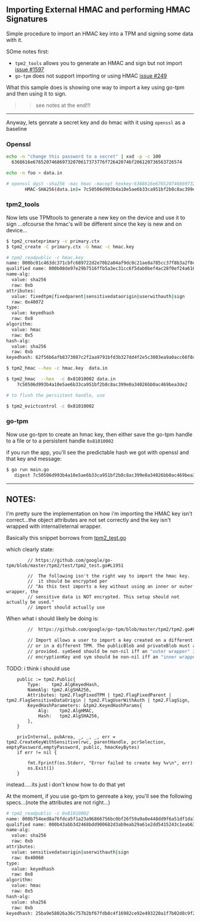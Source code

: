 ## Importing External HMAC and performing HMAC Signatures

Simple procedure to import an HMAC key into a TPM and signing some data with it.

SOme notes first:   

* `tpm2_tools` allows you to generate an HMAC and sign but not import [issue #1597](https://github.com/tpm2-software/tpm2-tools/issues/1597)
* `go-tpm` does not support importing or using HMAC [issue #249](https://github.com/google/go-tpm/issues/249)

What this sample does is showing one way to import a key using go-tpm and then using it to sign.


>> see notes at the end!!!


---

Anyway, lets genrate a secret key and do hmac with it using `openssl` as a baseline

### Openssl

```bash
echo -n "change this password to a secret" | xxd -p -c 100
  6368616e676520746869732070617373776f726420746f206120736563726574

echo -n foo > data.in

# openssl dgst -sha256 -mac hmac -macopt hexkey:6368616e676520746869732070617373776f726420746f206120736563726574 data.in
       HMAC-SHA256(data.in)= 7c50506d993b4a10e5ae6b33ca951bf2b8c8ac399e0a34026bb0ac469bea3de2
```

### tpm2_tools

Now lets use TPMtools to generate a new key on the device and use it to sign ...ofcourse the hmac's will be different since the key is new and on device...

```bash
$ tpm2_createprimary -c primary.ctx
$ tpm2_create -C primary.ctx -G hmac -c hmac.key

# tpm2_readpublic -c hmac.key 
name: 000bc01c463dc371cbfc689722d2e70b2a04af9dc8c21ae8a785cc37f8b3a2f8c454
qualified name: 000b08de97e29b7516ffb5a3ec31cc6f5dab0bef4ac28f0ef24a616300ed74a98b26
name-alg:
  value: sha256
  raw: 0xb
attributes:
  value: fixedtpm|fixedparent|sensitivedataorigin|userwithauth|sign
  raw: 0x40072
type:
  value: keyedhash
  raw: 0x8
algorithm: 
  value: hmac
  raw: 0x5
hash-alg:
  value: sha256
  raw: 0xb
keyedhash: 62f56b6afb8373087c2f2aa9791bfd3b327dd4f2e5c3003ea9a0acc66f8cac60

$ tpm2_hmac --hex -c hmac.key  data.in
```


```bash
$ tpm2_hmac  --hex  -c 0x81010002 data.in
    7c50506d993b4a10e5ae6b33ca951bf2b8c8ac399e0a34026bb0ac469bea3de2

# to flush the persistent handle, use

$ tpm2_evictcontrol -c 0x81010002
```


### go-tpm

Now use go-tpm to create an hmac key, then either save the go-tpm handle to a file or to a persistent handle `0x81010002`

if you run the app, you'll see the predictable hash we got with openssl and that key and message:

```bash
$ go run main.go 
   digest 7c50506d993b4a10e5ae6b33ca951bf2b8c8ac399e0a34026bb0ac469bea3de2
```

---
## NOTES:

I'm pretty sure the implementation on how i'm importing the HMAC key isn't correct...the object attributes are not set correctly and the key isn't wrapped with internal/eternal wrapper.

Basically this snippet borrows from [tpm2_test.go](https://github.com/google/go-tpm/blob/master/tpm2/test/tpm2_test.go#L1951)

which clearly state:

```golang
		// https://github.com/google/go-tpm/blob/master/tpm2/test/tpm2_test.go#L1951

		//  The following isn't the right way to import the hmac key.
		//  it should be encrypted per
		// "As this test imports a key without using an inner or outer wrapper, the
		// sensitive data is NOT encrypted. This setup should not actually be used."
		// import should actually use
```

When what i should likely be doing is:

```bash
		//  https://github.com/google/go-tpm/blob/master/tpm2/tpm2.go#L617

		// Import allows a user to import a key created on a different computer
		// or in a different TPM. The publicBlob and privateBlob must always be
		// provided. symSeed should be non-nil iff an "outer wrapper" is used. Both of
		// encryptionKey and sym should be non-nil iff an "inner wrapper" is used.
```

TODO: i think i should use 


```golang
	public := tpm2.Public{
		Type:    tpm2.AlgKeyedHash,
		NameAlg: tpm2.AlgSHA256,
		Attributes: tpm2.FlagFixedTPM | tpm2.FlagFixedParent | tpm2.FlagSensitiveDataOrigin | tpm2.FlagUserWithAuth | tpm2.FlagSign,
		KeyedHashParameters: &tpm2.KeyedHashParams{
			Alg:    tpm2.AlgHMAC,
			Hash:   tpm2.AlgSHA256,
		},
	}

	privInternal, pubArea, _, _, _, err = tpm2.CreateKeyWithSensitive(rwc, parentHandle, pcrSelection, emptyPassword,emptyPassword, public, hmacKeyBytes)
	if err != nil {

		fmt.Fprintf(os.Stderr, "Error failed to create key %v\n", err)
		os.Exit(1)
	}
```

instead.....its just i don't know how to do that yet

At the moment, if you use go-tpm to genreate a key, you'll see the following specs...(note the attributes are not right...)

```bash
# tpm2_readpublic -c 0x81010002
name: 000b754eed8a76fdca5f1a23a96866756bc0bf26f59a9a0e448dd9f6a51df1da77f2
qualified name: 000b43abb3d2468bdd900682d3ab9eab29a61e2dd5415243c1eab63c5c55aecaaca4
name-alg:
  value: sha256
  raw: 0xb
attributes:
  value: sensitivedataorigin|userwithauth|sign
  raw: 0x40060
type:
  value: keyedhash
  raw: 0x8
algorithm: 
  value: hmac
  raw: 0x5
hash-alg:
  value: sha256
  raw: 0xb
keyedhash: 25ba9e58026a36c757b2bf67fdb8c4f16982ce92e493220a1f7b02d8c9f2dc1f
```
